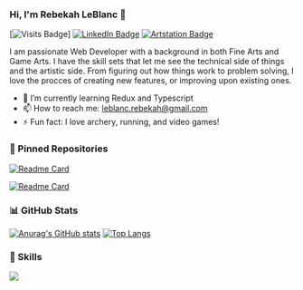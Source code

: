 ### Hi, I'm Rebekah LeBlanc 👋

[![Visits Badge](https://badges.pufler.dev/visits/R-LeBlanc/R-LeBlanc)] [![LinkedIn Badge](https://img.shields.io/badge/LinkedIn-Profile-informational?style=for-the-badge&logo=linkedin&logoColor=white&color=0D76A8)](https://www.linkedin.com/in/rebekahleblanc/) [![Artstation Badge](https://img.shields.io/badge/Artstation-Profile-informational?style=for-the-badge&logo=artstation&logoColor=white&color=0D76A8)](https://www.artstation.com/rebekahleblanc)

I am passionate Web Developer with a background in both Fine Arts and Game Arts. I have the skill sets that let
me see the technical side of things and the artistic side.
From figuring out how things work to problem solving, I love the procces of creating new 
features, or improving upon existing ones.

- 🌱 I’m currently learning Redux and Typescript
- 📫 How to reach me: leblanc.rebekah@gmail.com
- ⚡ Fun fact: I love archery, running, and video games!


 ### :pushpin: Pinned Repositories

[![Readme Card](https://github-readme-stats.vercel.app/api/pin/?username=R-LeBlanc&repo=Final-Project&theme=tokyonight)](https://github.com/R-LeBlanc/Final-Project)

[![Readme Card](https://github-readme-stats.vercel.app/api/pin/?username=R-LeBlanc&repo=ECommerce-Group-Project&theme=tokyonight)](https://github.com/R-LeBlanc/ECommerce-Group-Project)

 ### :bar_chart: GitHub Stats
 
 [![Anurag's GitHub stats](https://github-readme-stats.vercel.app/api?username=R-LeBlanc&show_icons=true&theme=tokyonight&count_private=true)](https://github.com/R-LeBlanc) [![Top Langs](https://github-readme-stats.vercel.app/api/top-langs/?username=R-LeBlanc&theme=tokyonight&layout=compact)](https://github.com/R-LeBlanc)


###  :bow_and_arrow: Skills

![](https://img.shields.io/badge/Code-React-informational?style=for-the-badge&logo=react&logoColor=white&color=0D76A8)
